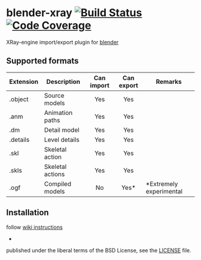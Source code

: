 # blender-xray [![Build Status](https://travis-ci.org/igelbox/blender-xray.svg)](https://travis-ci.org/igelbox/blender-xray) [![Code Coverage](https://codecov.io/github/igelbox/blender-xray/coverage.svg)](https://codecov.io/gh/igelbox/blender-xray)
XRay-engine import/export plugin for [blender](http://www.blender.org/)

## Supported formats
| Extension | Description      | Can import | Can export | Remarks |
|-----------|------------------|:----------:|:----------:|---------|
| .object   | Source models    | Yes        | Yes        | |
| .anm      | Animation paths  | Yes        | Yes        | |
| .dm       | Detail model     | Yes        | Yes        | |
| .details  | Level details    | Yes        | Yes        | |
| .skl      | Skeletal action  | Yes        | Yes        | |
| .skls     | Skeletal actions | Yes        | Yes        | |
| .ogf      | Compiled models  | No         | Yes*       | *Extremely experimental |

## Installation
follow [wiki instructions](https://github.com/igelbox/blender-xray/wiki/Installation)

-
published under the liberal terms of the BSD License, see the [LICENSE](LICENSE) file.
